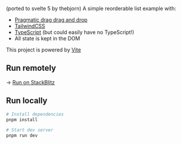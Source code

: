 (ported to svelte 5 by thebjorn)
A simple reorderable list example with:

- [Pragmatic drag drag and drop](https://github.com/atlassian/pragmatic-drag-and-drop)
- [TailwindCSS](https://tailwindcss.com/)
- [TypeScript](https://www.typescriptlang.org/) (but could easily have no TypeScript!)
- All state is kept in the DOM

This project is powered by [Vite](https://vitejs.dev/)

## Run remotely

→ [Run on StackBlitz](https://stackblitz.com/github/alexreardon/pdnd-vanilla-tailwind?startScript=dev)

## Run locally

```bash
# Install dependencies
pnpm install

# Start dev server
pnpm run dev
```
